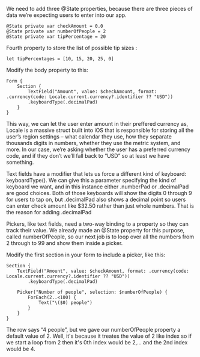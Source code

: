 We need to add three @State properties, because there are three pieces of data we’re expecting users to enter into our app.

```
@State private var checkAmount = 0.0
@State private var numberOfPeople = 2
@State private var tipPercentage = 20
```

Fourth property to store the list of possible tip sizes :
```
let tipPercentages = [10, 15, 20, 25, 0]
```

Modify the body property to this:
```
Form {
    Section {
        TextField("Amount", value: $checkAmount, format: .currency(code: Locale.current.currency?.identifier ?? "USD"))
        .keyboardType(.decimalPad)
    }
}
```
This way, we can let the user enter amount in their preffered currency as, Locale is a massive struct built into iOS that is responsible for storing all the user’s region settings – what calendar they use, how they separate thousands digits in numbers, whether they use the metric system, and more. In our case, we’re asking whether the user has a preferred currency code, and if they don’t we’ll fall back to “USD” so at least we have something.

Text fields have a modifier that lets us force a different kind of keyboard: keyboardType(). We can give this a parameter specifying the kind of keyboard we want, and in this instance either .numberPad or .decimalPad are good choices. Both of those keyboards will show the digits 0 through 9 for users to tap on, but .decimalPad also shows a decimal point so users can enter check amount like $32.50 rather than just whole numbers.
That is the reason for adding .decimalPad

Pickers, like text fields, need a two-way binding to a property so they can track their value. We already made an @State property for this purpose, called numberOfPeople, so our next job is to loop over all the numbers from 2 through to 99 and show them inside a picker.

Modify the first section in your form to include a picker, like this:
```
Section {
    TextField("Amount", value: $checkAmount, format: .currency(code: Locale.current.currency?.identifier ?? "USD"))
        .keyboardType(.decimalPad)

    Picker("Number of people", selection: $numberOfPeople) {
        ForEach(2..<100) {
            Text("\($0) people")
        }
    }
}
```

The row says “4 people”, but we gave our numberOfPeople property a default value of 2. 
Well, it's because it treates the value of 2 like index so if we start a loop from 2 then it's 0th index would be 2,... and the 2nd index would be 4.














